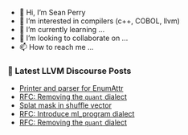 - 👋 Hi, I’m Sean Perry
- 👀 I’m interested in compilers (c++, COBOL, llvm)
- 🌱 I’m currently learning ...
- 💞️ I’m looking to collaborate on ...
- 📫 How to reach me ...

<!---
s66perry/s66perry is a ✨ special ✨ repository because its `README.md` (this file) appears on your GitHub profile.
You can click the Preview link to take a look at your changes.
--->
### 📕 Latest LLVM Discourse Posts

<!-- DISCOURSE-LLVM:START -->
- [Printer and parser for EnumAttr](https://discourse.llvm.org/t/printer-and-parser-for-enumattr/60128/3)
- [RFC: Removing the `quant` dialect](https://discourse.llvm.org/t/rfc-removing-the-quant-dialect/3643/16)
- [Splat mask in shuffle vector](https://discourse.llvm.org/t/splat-mask-in-shuffle-vector/60359/4)
- [RFC: Introduce ml_program dialect](https://discourse.llvm.org/t/rfc-introduce-ml-program-dialect/60376/16)
- [RFC: Removing the `quant` dialect](https://discourse.llvm.org/t/rfc-removing-the-quant-dialect/3643/15)
<!-- DISCOURSE-LLVM:END -->
